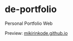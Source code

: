 # de-portfolio

Personal Portfolio Web

Preview: <a href="mikirinkode.github.io">mikirinkode.github.io</a>
